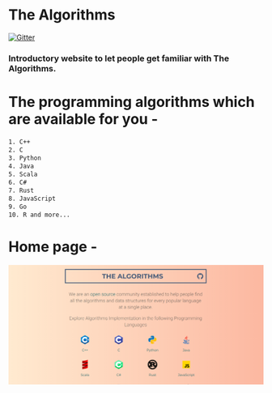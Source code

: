 # The Algorithms
[![Gitter](https://badges.gitter.im/the-algorithms/website.svg)](https://gitter.im/the-algorithms/website?utm_source=badge&utm_medium=badge&utm_campaign=pr-badge)

### Introductory website to let people get familiar with The Algorithms.
# The programming algorithms which are available for you - 
    1. C++ 
    2. C
    3. Python
    4. Java
    5. Scala
    6. C#
    7. Rust 
    8. JavaScript
    9. Go
    10. R and more...

# Home page -
![picture](images/website_main.png)
